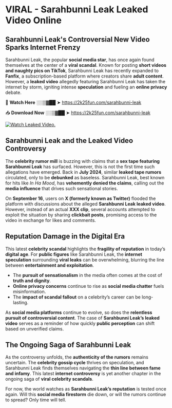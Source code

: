 # VIRAL - Sarahbunni Leak Leaked Video Online

## **Sarahbunni Leak's Controversial New Video Sparks Internet Frenzy**  

Sarahbunni Leak, the popular **social media star**, has once again found themselves at the center of a **viral scandal**. Known for posting **short videos and naughty pics on TikTok**, Sarahbunni Leak has recently expanded to **Fanfix**, a subscription-based platform where creators share **adult content**. However, a **leaked video** allegedly featuring Sarahbunni Leak has taken the internet by storm, igniting intense **speculation** and fueling an **online privacy** debate.  

🔴 **Watch Here** ░░▒▓██ ➤ https://2k25fun.com/sarahbunni-leak  

📥 **Download Now** ░░▒▓██ ➤ https://2k25fun.com/sarahbunni-leak  

[![Watch Leaked Video.](https://miro.medium.com/v2/resize:fit:828/format:webp/1*cilzJN44JGOrTw9NJCrNHA.gif "Watch Leaked Video")](https://2k25fun.com/sarahbunni-leak)

## **Sarahbunni Leak and the Leaked Video Controversy**  

The **celebrity rumor mill** is buzzing with claims that a **sex tape featuring Sarahbunni Leak** has surfaced. However, this is not the first time such allegations have emerged. Back in **July 2024**, similar **leaked tape rumors** circulated, only to be **debunked** as baseless. Sarahbunni Leak, best known for hits like *In Ha Mood*, has **vehemently denied the claims**, calling out the **media influence** that drives such sensational stories.  

On **September 16**, users on **X (formerly known as Twitter)** flooded the platform with discussions about the alleged **Sarahbunni Leak leaked video**. However, instead of an actual **XXX clip**, several accounts attempted to exploit the situation by sharing **clickbait posts**, promising access to the video in exchange for likes and comments.  

## **Reputation Damage in the Digital Era**  

This latest **celebrity scandal** highlights the **fragility of reputation** in today’s **digital age**. For **public figures** like Sarahbunni Leak, the **internet speculation** surrounding **viral leaks** can be overwhelming, blurring the line between **entertainment and exploitation**.  

- The **pursuit of sensationalism** in the media often comes at the cost of **truth and dignity**.  
- **Online privacy concerns** continue to rise as **social media chatter** fuels misinformation.  
- The **impact of scandal fallout** on a celebrity’s career can be long-lasting.  

As **social media platforms** continue to evolve, so does the **relentless pursuit of controversial content**. The case of **Sarahbunni Leak’s leaked video** serves as a reminder of how quickly **public perception** can shift based on unverified claims.  

## **The Ongoing Saga of Sarahbunni Leak**  

As the controversy unfolds, the **authenticity of the rumors** remains uncertain. The **celebrity gossip cycle** thrives on speculation, and Sarahbunni Leak finds themselves navigating the **thin line between fame and infamy**. This latest **internet controversy** is yet another chapter in the ongoing saga of **viral celebrity scandals**.  

For now, the world watches as **Sarahbunni Leak’s reputation** is tested once again. Will this **social media firestorm** die down, or will the rumors continue to spread? Only time will tell.